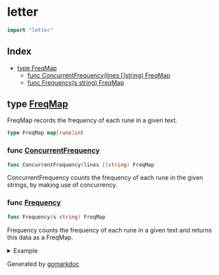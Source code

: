 <!-- Code generated by gomarkdoc. DO NOT EDIT -->

# letter

```go
import "letter"
```

## Index

- [type FreqMap](<#type-freqmap>)
  - [func ConcurrentFrequency(lines []string) FreqMap](<#func-concurrentfrequency>)
  - [func Frequency(s string) FreqMap](<#func-frequency>)


## type [FreqMap](<https://github.com/vpayno/exercism-workspace/blob/main/go/parallel-letter-frequency/parallel_letter_frequency.go#L4>)

FreqMap records the frequency of each rune in a given text\.

```go
type FreqMap map[rune]int
```

### func [ConcurrentFrequency](<https://github.com/vpayno/exercism-workspace/blob/main/go/parallel-letter-frequency/parallel_letter_frequency.go#L18>)

```go
func ConcurrentFrequency(lines []string) FreqMap
```

ConcurrentFrequency counts the frequency of each rune in the given strings\, by making use of concurrency\.

### func [Frequency](<https://github.com/vpayno/exercism-workspace/blob/main/go/parallel-letter-frequency/parallel_letter_frequency.go#L8>)

```go
func Frequency(s string) FreqMap
```

Frequency counts the frequency of each rune in a given text and returns this data as a FreqMap\.

<details><summary>Example</summary>
<p>

```go
{
	fmt.Println(Frequency("abcbccbd"))

}
```

#### Output

```
map[97:1 98:3 99:3 100:1]
```

</p>
</details>



Generated by [gomarkdoc](<https://github.com/princjef/gomarkdoc>)
